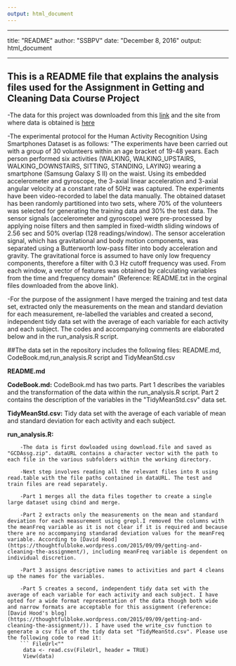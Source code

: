 ```yaml
---
output: html_document
---
```

---
title: "README"
author: "SSBPV"
date: "December 8, 2016"
output: html_document

---


## This is a README file that explains the analysis files used for the Assignment in Getting and Cleaning Data Course Project

-The data for this project was downloaded from this [link](https://d396qusza40orc.cloudfront.net/getdata%2Fprojectfiles%2FUCI%20HAR%20Dataset.zip) and the site from where data is obtained is [here](http://archive.ics.uci.edu/ml/datasets/Human+Activity+Recognition+Using+Smartphones) 

-The experimental protocol for the Human Activity Recognition Using Smartphones Dataset is as follows: "The experiments have been carried out with a group of 30 volunteers within an age bracket of 19-48 years. Each person performed six activities (WALKING, WALKING_UPSTAIRS, WALKING_DOWNSTAIRS, SITTING, STANDING, LAYING) wearing a smartphone (Samsung Galaxy S II) on the waist. Using its embedded accelerometer and gyroscope, the 3-axial linear acceleration and 3-axial angular velocity at a constant rate of 50Hz was captured. The experiments have been video-recorded to label the data manually. The obtained dataset has been randomly partitioned into two sets, where 70% of the volunteers was selected for generating the training data and 30% the test data. The sensor signals (accelerometer and gyroscope) were pre-processed by applying noise filters and then sampled in fixed-width sliding windows of 2.56 sec and 50% overlap (128 readings/window). The sensor acceleration signal, which has gravitational and body motion components, was separated using a Butterworth low-pass filter into body acceleration and gravity. The gravitational force is assumed to have only low frequency components, therefore a filter with 0.3 Hz cutoff frequency was used. From each window, a vector of features was obtained by calculating variables from the time and frequency domain" (Reference: README.txt in the orginal files downloaded from the above link).

-For the purpose of the assignment I have merged the training and test data set, extracted only the measurements on the mean and standard deviation for each measurement, re-labelled the variables and created a second, independent tidy data set with the average of each variable for each activity and each subject. The codes and accompanying comments are elaborated below and in the run_analysis.R script.

##The data set in the repository includes the following files:
README.md, CodeBook.md,run_analysis.R script and TidyMeanStd.csv

**README.md**

**CodeBook.md:**
CodeBook.md has two parts. Part 1 describes the variables and the transformation of the data within the run_analysis.R script. Part 2 contains the description of the variables in the "TidyMeanStd.csv" data set.

**TidyMeanStd.csv:** 
Tidy data set with the average of each variable of mean and standard deviation for each activity and each subject.

**run_analysis.R:** 

        -The data is first dowloaded using download.file and saved as "GCDAssg.zip". dataURL contains a character vector with the path to each file in the various subfolders within the working directory.
        
        -Next step involves reading all the relevant files into R using read.table with the file paths contained in dataURL. The test and train files are read separately. 
        
        -Part 1 merges all the data files together to create a single large dataset using cbind and merge.
        
        -Part 2 extracts only the measurements on the mean and standard deviation for each measurement using grepl.I removed the columns with the meanFreq variable as it is not clear if it is required and because there are no accompanying standarad deviation values for the meanFreq variable. According to [David Hood](https://thoughtfulbloke.wordpress.com/2015/09/09/getting-and-cleaning-the-assignment/), including meanFreq variable is dependent on individual discretion. 
        
        -Part 3 assigns descriptive names to activities and part 4 cleans up the names for the variables. 
        
        -Part 5 creates a second, independent tidy data set with the average of each variable for each activity and each subject. I have opted for a wide format representation of the data though both wide and narrow formats are acceptable for this assignment (reference:[David Hood's blog](https://thoughtfulbloke.wordpress.com/2015/09/09/getting-and-cleaning-the-assignment/)). I have used the write_csv function to generate a csv file of the tidy data set "TidyMeanStd.csv". Please use the following code to read it:
        ``` FileUrl<""
         data <- read.csv(FileUrl, header = TRUE)
         View(data)
```
        





